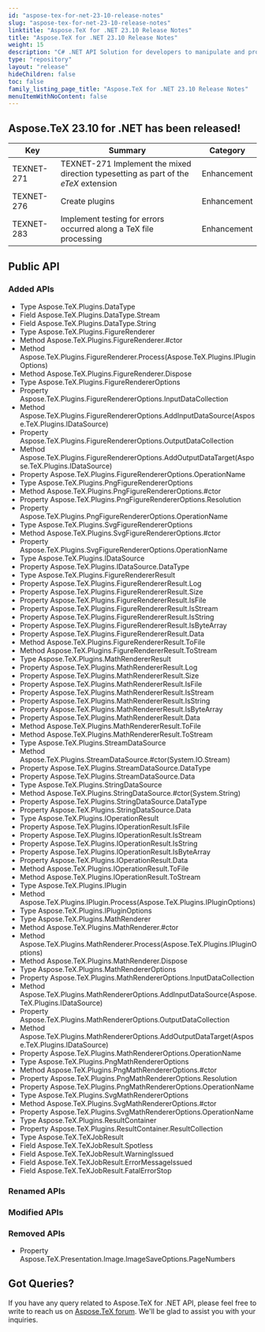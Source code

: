 ```yaml
---
id: "aspose-tex-for-net-23-10-release-notes"
slug: "aspose-tex-for-net-23-10-release-notes"
linktitle: "Aspose.TeX for .NET 23.10 Release Notes"
title: "Aspose.TeX for .NET 23.10 Release Notes"
weight: 15
description: "C# .NET API Solution for developers to manipulate and process TeX and LaTeX files. Release Notes of Aspose.TeX API solution for .NET | Release 2023.10"
type: "repository"
layout: "release"
hideChildren: false
toc: false
family_listing_page_title: "Aspose.TeX for .NET 23.10 Release Notes"
menuItemWithNoContent: false
---
```


## Aspose.TeX 23.10 for .NET has been released!
| Key | Summary | Category |
|---|---|---|
| TEXNET-271 | TEXNET-271 Implement the mixed direction typesetting as part of the *eTeX* extension | Enhancement |
| TEXNET-276 | Create plugins | Enhancement |
| TEXNET-283 | Implement testing for errors occurred along a TeX file processing | Enhancement |

## Public API
### Added APIs

 * Type Aspose.TeX.Plugins.DataType
 * Field Aspose.TeX.Plugins.DataType.Stream
 * Field Aspose.TeX.Plugins.DataType.String
 * Type Aspose.TeX.Plugins.FigureRenderer
 * Method Aspose.TeX.Plugins.FigureRenderer.#ctor
 * Method Aspose.TeX.Plugins.FigureRenderer.Process(Aspose.TeX.Plugins.IPluginOptions)
 * Method Aspose.TeX.Plugins.FigureRenderer.Dispose
 * Type Aspose.TeX.Plugins.FigureRendererOptions
 * Property Aspose.TeX.Plugins.FigureRendererOptions.InputDataCollection
 * Method Aspose.TeX.Plugins.FigureRendererOptions.AddInputDataSource(Aspose.TeX.Plugins.IDataSource)
 * Property Aspose.TeX.Plugins.FigureRendererOptions.OutputDataCollection
 * Method Aspose.TeX.Plugins.FigureRendererOptions.AddOutputDataTarget(Aspose.TeX.Plugins.IDataSource)
 * Property Aspose.TeX.Plugins.FigureRendererOptions.OperationName
 * Type Aspose.TeX.Plugins.PngFigureRendererOptions
 * Method Aspose.TeX.Plugins.PngFigureRendererOptions.#ctor
 * Property Aspose.TeX.Plugins.PngFigureRendererOptions.Resolution
 * Property Aspose.TeX.Plugins.PngFigureRendererOptions.OperationName
 * Type Aspose.TeX.Plugins.SvgFigureRendererOptions
 * Method Aspose.TeX.Plugins.SvgFigureRendererOptions.#ctor
 * Property Aspose.TeX.Plugins.SvgFigureRendererOptions.OperationName
 * Type Aspose.TeX.Plugins.IDataSource
 * Property Aspose.TeX.Plugins.IDataSource.DataType
 * Type Aspose.TeX.Plugins.FigureRendererResult
 * Property Aspose.TeX.Plugins.FigureRendererResult.Log
 * Property Aspose.TeX.Plugins.FigureRendererResult.Size
 * Property Aspose.TeX.Plugins.FigureRendererResult.IsFile
 * Property Aspose.TeX.Plugins.FigureRendererResult.IsStream
 * Property Aspose.TeX.Plugins.FigureRendererResult.IsString
 * Property Aspose.TeX.Plugins.FigureRendererResult.IsByteArray
 * Property Aspose.TeX.Plugins.FigureRendererResult.Data
 * Method Aspose.TeX.Plugins.FigureRendererResult.ToFile
 * Method Aspose.TeX.Plugins.FigureRendererResult.ToStream
 * Type Aspose.TeX.Plugins.MathRendererResult
 * Property Aspose.TeX.Plugins.MathRendererResult.Log
 * Property Aspose.TeX.Plugins.MathRendererResult.Size
 * Property Aspose.TeX.Plugins.MathRendererResult.IsFile
 * Property Aspose.TeX.Plugins.MathRendererResult.IsStream
 * Property Aspose.TeX.Plugins.MathRendererResult.IsString
 * Property Aspose.TeX.Plugins.MathRendererResult.IsByteArray
 * Property Aspose.TeX.Plugins.MathRendererResult.Data
 * Method Aspose.TeX.Plugins.MathRendererResult.ToFile
 * Method Aspose.TeX.Plugins.MathRendererResult.ToStream
 * Type Aspose.TeX.Plugins.StreamDataSource
 * Method Aspose.TeX.Plugins.StreamDataSource.#ctor(System.IO.Stream)
 * Property Aspose.TeX.Plugins.StreamDataSource.DataType
 * Property Aspose.TeX.Plugins.StreamDataSource.Data
 * Type Aspose.TeX.Plugins.StringDataSource
 * Method Aspose.TeX.Plugins.StringDataSource.#ctor(System.String)
 * Property Aspose.TeX.Plugins.StringDataSource.DataType
 * Property Aspose.TeX.Plugins.StringDataSource.Data
 * Type Aspose.TeX.Plugins.IOperationResult
 * Property Aspose.TeX.Plugins.IOperationResult.IsFile
 * Property Aspose.TeX.Plugins.IOperationResult.IsStream
 * Property Aspose.TeX.Plugins.IOperationResult.IsString
 * Property Aspose.TeX.Plugins.IOperationResult.IsByteArray
 * Property Aspose.TeX.Plugins.IOperationResult.Data
 * Method Aspose.TeX.Plugins.IOperationResult.ToFile
 * Method Aspose.TeX.Plugins.IOperationResult.ToStream
 * Type Aspose.TeX.Plugins.IPlugin
 * Method Aspose.TeX.Plugins.IPlugin.Process(Aspose.TeX.Plugins.IPluginOptions)
 * Type Aspose.TeX.Plugins.IPluginOptions
 * Type Aspose.TeX.Plugins.MathRenderer
 * Method Aspose.TeX.Plugins.MathRenderer.#ctor
 * Method Aspose.TeX.Plugins.MathRenderer.Process(Aspose.TeX.Plugins.IPluginOptions)
 * Method Aspose.TeX.Plugins.MathRenderer.Dispose
 * Type Aspose.TeX.Plugins.MathRendererOptions
 * Property Aspose.TeX.Plugins.MathRendererOptions.InputDataCollection
 * Method Aspose.TeX.Plugins.MathRendererOptions.AddInputDataSource(Aspose.TeX.Plugins.IDataSource)
 * Property Aspose.TeX.Plugins.MathRendererOptions.OutputDataCollection
 * Method Aspose.TeX.Plugins.MathRendererOptions.AddOutputDataTarget(Aspose.TeX.Plugins.IDataSource)
 * Property Aspose.TeX.Plugins.MathRendererOptions.OperationName
 * Type Aspose.TeX.Plugins.PngMathRendererOptions
 * Method Aspose.TeX.Plugins.PngMathRendererOptions.#ctor
 * Property Aspose.TeX.Plugins.PngMathRendererOptions.Resolution
 * Property Aspose.TeX.Plugins.PngMathRendererOptions.OperationName
 * Type Aspose.TeX.Plugins.SvgMathRendererOptions
 * Method Aspose.TeX.Plugins.SvgMathRendererOptions.#ctor
 * Property Aspose.TeX.Plugins.SvgMathRendererOptions.OperationName
 * Type Aspose.TeX.Plugins.ResultContainer
 * Property Aspose.TeX.Plugins.ResultContainer.ResultCollection
 * Type Aspose.TeX.TeXJobResult
 * Field Aspose.TeX.TeXJobResult.Spotless
 * Field Aspose.TeX.TeXJobResult.WarningIssued
 * Field Aspose.TeX.TeXJobResult.ErrorMessageIssued
 * Field Aspose.TeX.TeXJobResult.FatalErrorStop

### Renamed APIs

### Modified APIs

### Removed APIs

 * Property Aspose.TeX.Presentation.Image.ImageSaveOptions.PageNumbers

## Got Queries?
If you have any query related to Aspose.TeX for .NET API, please feel free to write to reach us on [Aspose.TeX forum](https://forum.aspose.com/c/tex/). We'll be glad to assist you with your inquiries.
